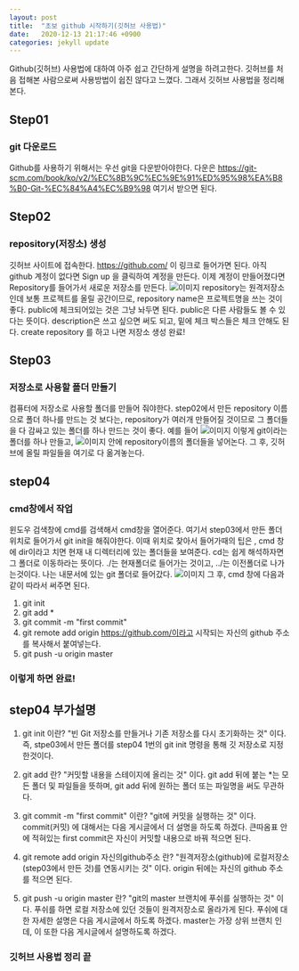 ```yaml
---
layout: post
title:  "초보 github 시작하기(깃허브 사용법)"
date:   2020-12-13 21:17:46 +0900
categories: jekyll update
---
```

Github(깃허브) 사용법에 대하여 아주 쉽고 간단하게 설명을 하려고한다.
깃허브를 처음 접해본 사람으로써 사용방법이 쉽진 않다고 느꼈다. 그래서 깃허브 사용법을 정리해본다.

## Step01
### git 다운로드
Github를 사용하기 위해서는 우선 git을 다운받아야한다. 다운은 <https://git-scm.com/book/ko/v2/%EC%8B%9C%EC%9E%91%ED%95%98%EA%B8%B0-Git-%EC%84%A4%EC%B9%98> 여기서 받으면 된다.

## Step02
### repository(저장소) 생성
깃허브 사이트에 접속한다. <https://github.com/> 이 링크로 들어가면 된다.
아직 github 계정이 없다면 Sign up 을 클릭하여 계정을 만든다.
이제 계정이 만들어졌다면 Repository를 들어가서 새로운 저장소를 만든다.
![이미지](https://user-images.githubusercontent.com/75922558/102015806-14a02280-3da1-11eb-9a7d-9619e9175909.JPG)
repository는 원격저장소 인데 보통 프로젝트를 올릴 공간이므로, repository name은 프로젝트명을 쓰는 것이 좋다. public에 체크되어있는 것은 그냥 놔두면 된다. public은 다른 사람들도 볼 수 있다는 뜻이다. description은 쓰고 싶으면 써도 되고, 밑에 체크 박스들은 체크 안해도 된다. create repository 를 하고 나면 저장소 생성 완료!

## Step03
### 저장소로 사용할 폴더 만들기
컴퓨터에 저장소로 사용할 폴더를 만들어 줘야한다. step02에서 만든 repository 이름으로 폴더 하나를 만드는 것 보다는, repository가 여러개 만들어질 것이므로 그 폴더들을 다 감싸고 있는 폴더를 하나 만드는 것이 좋다. 예를 들어
![이미지](https://user-images.githubusercontent.com/75922558/102016291-7a8da980-3da3-11eb-96ca-0ba3b32887be.JPG)
이렇게 git이라는 폴더를 하나 만들고,
![이미지](https://user-images.githubusercontent.com/75922558/102016303-94c78780-3da3-11eb-9c7f-1cbd24761d5b.JPG)
안에 repository이름의 폴더들을 넣어논다. 그 후, 깃허브에 올릴 파일들을 여기로 다 옮겨놓는다.

## step04
### cmd창에서 작업
윈도우 검색창에 cmd를 검색해서 cmd창을 열어준다.
여기서 step03에서 만든 폴더 위치로 들어가서 git init을 해줘야한다.
이때 위치로 찾아서 들어가때의 팁은 , cmd 창에 dir이라고 치면 현재 내 디렉터리에 있는 폴더들을 보여준다. cd는 쉽게 해석하자면 그 폴더로 이동하라는 뜻이다. ./는 현재폴더로 들어가는 것이고, ../는 이전폴더로 나가는것이다. 나는 내문서에 있는 git 폴더로 들어갔다.
![이미지](https://user-images.githubusercontent.com/75922558/102016716-972ae100-3da5-11eb-8906-4e1c173d3645.JPG)
그 후, cmd 창에 다음과 같이 따라서 써주면 된다.
1. git init
2. git add *
3. git commit -m "first commit"
4. git remote add origin https://github.com/이라고 시작되는 자신의 github 주소를 복사해서 붙여넣는다.
5. git push -u origin master

### 이렇게 하면 완료!

## step04 부가설명
1. git init 이란? "빈 Git 저장소를 만들거나 기존 저장소를 다시 초기화하는 것" 이다.
즉, stpe03에서 만든 폴더를 step04 1번의 git init 명령을 통해 깃 저장소로 지정한것이다.

2. git add 란? "커밋할 내용을 스테이지에 올리는 것" 이다. git add 뒤에 붙는 *는 모든 폴더 및 파일들을 뜻하며, git add 뒤에 원하는 폴더 또는 파일명을 써도 무관하다.

3. git commit -m "first commit" 이란? "git에 커밋을 실행하는 것" 이다. commit(커밋) 에 대해서는 다음 게시글에서 더 설명을 하도록 하겠다. 큰따옴표 안에 적혀있는 first commit은 자신이 커밋할 내용으로 바꿔 적으면 된다.

4. git remote add origin 자신의github주소 란? "원격저장소(github)에 로컬저장소(step03에서 만든 것)를 연동시키는 것" 이다. origin 뒤에는 자신의 github 주소를 적으면
된다.

5. git push -u origin master 란? "git의 master 브랜치에 푸쉬를 실행하는 것" 이다. 푸쉬를 하면 로컬 저장소에 있던 것들이 원격저장소로 올라가게 된다. 푸쉬에 대한 자세한 설명은 다음 게시글에서 하도록 하겠다. master는 가장 상위 브랜치 인데, 이 또한 다음 게시글에서 설명하도록 하겠다.


### 깃허브 사용법 정리 끝


